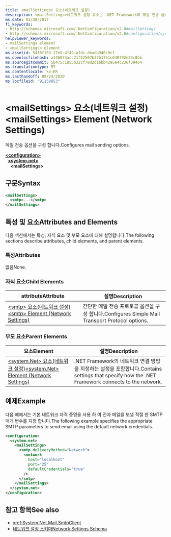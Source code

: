 ```yaml
---
title: <mailSettings> 요소(네트워크 설정)
description: <mailSettings>네트워크 설정 요소는 .NET Framework의 메일 전송 옵션을 구성 합니다.
ms.date: 03/30/2017
f1_keywords:
- http://schemas.microsoft.com/.NetConfiguration/v2.0#mailSettings
- http://schemas.microsoft.com/.NetConfiguration/v2.0#configuration/system.net/mailSettings
helpviewer_keywords:
- mailSettings element
- <mailSettings> element
ms.assetid: 54f0f153-17e5-4f49-afdc-deadb940c9c1
ms.openlocfilehash: a146874acc21f52507b37b1751c648792e23c8bb
ms.sourcegitcommit: 5b475c1855b32cf78d2d1bbb4295e4c236f39464
ms.translationtype: MT
ms.contentlocale: ko-KR
ms.lasthandoff: 09/24/2020
ms.locfileid: "91158853"
---
```

# <a name="mailsettings-element-network-settings"></a><span data-ttu-id="b7a1c-103">\<mailSettings> 요소(네트워크 설정)</span><span class="sxs-lookup"><span data-stu-id="b7a1c-103">\<mailSettings> Element (Network Settings)</span></span>

<span data-ttu-id="b7a1c-104">메일 전송 옵션을 구성 합니다.</span><span class="sxs-lookup"><span data-stu-id="b7a1c-104">Configures mail sending options.</span></span>  

[**\<configuration>**](../configuration-element.md)\
&nbsp;&nbsp;[**\<system.net>**](system-net-element-network-settings.md)\
&nbsp;&nbsp;&nbsp;&nbsp;**\<mailSettings>**

## <a name="syntax"></a><span data-ttu-id="b7a1c-105">구문</span><span class="sxs-lookup"><span data-stu-id="b7a1c-105">Syntax</span></span>  
  
```xml  
<mailSettings>
  <smtp>...</smtp>  
</mailSettings>
```  
  
## <a name="attributes-and-elements"></a><span data-ttu-id="b7a1c-106">특성 및 요소</span><span class="sxs-lookup"><span data-stu-id="b7a1c-106">Attributes and Elements</span></span>  

 <span data-ttu-id="b7a1c-107">다음 섹션에서는 특성, 자식 요소 및 부모 요소에 대해 설명합니다.</span><span class="sxs-lookup"><span data-stu-id="b7a1c-107">The following sections describe attributes, child elements, and parent elements.</span></span>  
  
### <a name="attributes"></a><span data-ttu-id="b7a1c-108">특성</span><span class="sxs-lookup"><span data-stu-id="b7a1c-108">Attributes</span></span>  

 <span data-ttu-id="b7a1c-109">없음</span><span class="sxs-lookup"><span data-stu-id="b7a1c-109">None.</span></span>  
  
### <a name="child-elements"></a><span data-ttu-id="b7a1c-110">자식 요소</span><span class="sxs-lookup"><span data-stu-id="b7a1c-110">Child Elements</span></span>  
  
|<span data-ttu-id="b7a1c-111">attribute</span><span class="sxs-lookup"><span data-stu-id="b7a1c-111">Attribute</span></span>|<span data-ttu-id="b7a1c-112">설명</span><span class="sxs-lookup"><span data-stu-id="b7a1c-112">Description</span></span>|  
|---------------|-----------------|  
|[<span data-ttu-id="b7a1c-113">\<smtp> 요소(네트워크 설정)</span><span class="sxs-lookup"><span data-stu-id="b7a1c-113">\<smtp> Element (Network Settings)</span></span>](smtp-element-network-settings.md)|<span data-ttu-id="b7a1c-114">간단한 메일 전송 프로토콜 옵션을 구성 합니다.</span><span class="sxs-lookup"><span data-stu-id="b7a1c-114">Configures Simple Mail Transport Protocol options.</span></span>|  
  
### <a name="parent-elements"></a><span data-ttu-id="b7a1c-115">부모 요소</span><span class="sxs-lookup"><span data-stu-id="b7a1c-115">Parent Elements</span></span>  
  
|<span data-ttu-id="b7a1c-116">**요소**</span><span class="sxs-lookup"><span data-stu-id="b7a1c-116">**Element**</span></span>|<span data-ttu-id="b7a1c-117">**설명**</span><span class="sxs-lookup"><span data-stu-id="b7a1c-117">**Description**</span></span>|  
|-----------------|---------------------|  
|[<span data-ttu-id="b7a1c-118">\<system.Net> 요소(네트워크 설정)</span><span class="sxs-lookup"><span data-stu-id="b7a1c-118">\<system.Net> Element (Network Settings)</span></span>](system-net-element-network-settings.md)|<span data-ttu-id="b7a1c-119">.NET Framework의 네트워크 연결 방법을 지정하는 설정을 포함합니다.</span><span class="sxs-lookup"><span data-stu-id="b7a1c-119">Contains settings that specify how the .NET Framework connects to the network.</span></span>|  
  
## <a name="example"></a><span data-ttu-id="b7a1c-120">예제</span><span class="sxs-lookup"><span data-stu-id="b7a1c-120">Example</span></span>  

 <span data-ttu-id="b7a1c-121">다음 예에서는 기본 네트워크 자격 증명을 사용 하 여 전자 메일을 보낼 적절 한 SMTP 매개 변수를 지정 합니다.</span><span class="sxs-lookup"><span data-stu-id="b7a1c-121">The following example specifies the appropriate SMTP parameters to send email using the default network credentials.</span></span>  
  
```xml  
<configuration>  
  <system.net>  
    <mailSettings>  
      <smtp deliveryMethod="Network">  
        <network  
          host="localhost"  
          port="25"  
          defaultCredentials="true"  
        />  
      </smtp>  
    </mailSettings>  
  </system.net>  
</configuration>  
```  
  
## <a name="see-also"></a><span data-ttu-id="b7a1c-122">참고 항목</span><span class="sxs-lookup"><span data-stu-id="b7a1c-122">See also</span></span>

- <xref:System.Net.Mail.SmtpClient>
- [<span data-ttu-id="b7a1c-123">네트워크 설정 스키마</span><span class="sxs-lookup"><span data-stu-id="b7a1c-123">Network Settings Schema</span></span>](index.md)
